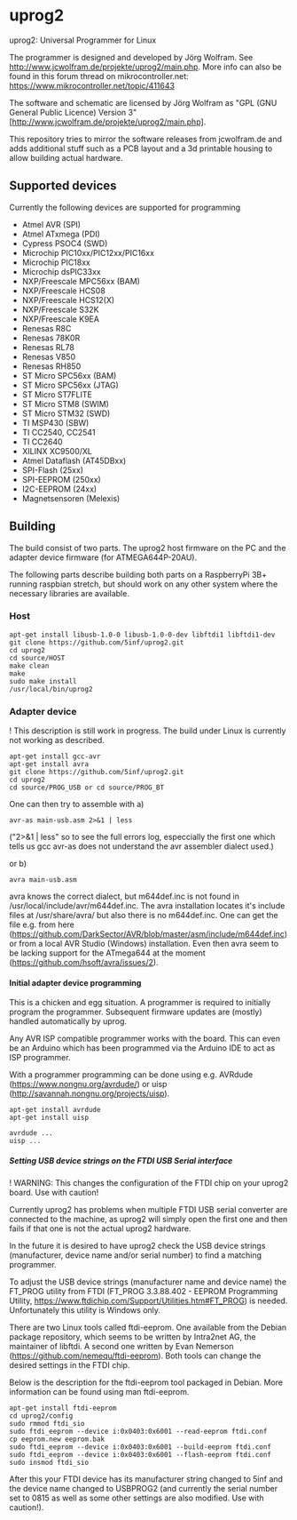 # uprog2
uprog2: Universal Programmer for Linux

The programmer is designed and developed by Jörg Wolfram. See http://www.jcwolfram.de/projekte/uprog2/main.php.
More info can also be found in this forum thread on mikrocontroller.net: https://www.mikrocontroller.net/topic/411643

The software and schematic are licensed by Jörg Wolfram as "GPL (GNU General Public Licence) Version 3" [http://www.jcwolfram.de/projekte/uprog2/main.php].

This repository tries to mirror the software releases from jcwolfram.de and adds additional stuff such as a PCB layout and a 3d printable housing to allow building actual hardware.

## Supported devices

Currently the following devices are supported for programming

* Atmel AVR (SPI)
* Atmel ATxmega (PDI)
* Cypress PSOC4 (SWD)
* Microchip PIC10xx/PIC12xx/PIC16xx
* Microchip PIC18xx
* Microchip dsPIC33xx
* NXP/Freescale MPC56xx (BAM)
* NXP/Freescale HCS08
* NXP/Freescale HCS12(X)
* NXP/Freescale S32K
* NXP/Freescale K9EA
* Renesas R8C
* Renesas 78K0R
* Renesas RL78
* Renesas V850
* Renesas RH850
* ST Micro SPC56xx (BAM)
* ST Micro SPC56xx (JTAG)
* ST Micro ST7FLITE
* ST Micro STM8 (SWIM)
* ST Micro STM32 (SWD)
* TI MSP430 (SBW)
* TI CC2540, CC2541
* TI CC2640
* XILINX XC9500/XL
* Atmel Dataflash (AT45DBxx)
* SPI-Flash (25xx)
* SPI-EEPROM (250xx)
* I2C-EEPROM (24xx)
* Magnetsensoren (Melexis)

## Building

The build consist of two parts. The uprog2 host firmware on the PC and the adapter device firmware (for ATMEGA644P-20AU).

The following parts describe building both parts on a RaspberryPi 3B+ running raspbian stretch, but should work on any other system where the necessary libraries are available.

### Host

    apt-get install libusb-1.0-0 libusb-1.0-0-dev libftdi1 libftdi1-dev
    git clone https://github.com/5inf/uprog2.git
    cd uprog2
    cd source/HOST
    make clean
    make 
    sudo make install
    /usr/local/bin/uprog2

### Adapter device

! This description is still work in progress. The build under Linux is currently not working as described.

    apt-get install gcc-avr
    apt-get install avra
    git clone https://github.com/5inf/uprog2.git
    cd uprog2
    cd source/PROG_USB or cd source/PROG_BT

One can then try to assemble with a)
    
    avr-as main-usb.asm 2>&1 | less 
    
("2>&1 | less" so to see the full errors log, especcially the first one which tells us gcc avr-as does not understand the avr assembler dialect used.)
 
or b)

    avra main-usb.asm 
    
avra knows the correct dialect, but m644def.inc is not found in /usr/local/include/avr/m644def.inc.
The avra installation locates it's include files at /usr/share/avra/ but also there is no m644def.inc.
One can get the file e.g. from here (https://github.com/DarkSector/AVR/blob/master/asm/include/m644def.inc) or from a local AVR Studio (Windows) installation. Even then avra seem to be lacking support for the ATmega644 at the moment (https://github.com/hsoft/avra/issues/2).
    
#### Initial adapter device programming

This is a chicken and egg situation. A programmer is required to initially program the programmer. Subsequent firmware updates are (mostly) handled automatically by uprog.

Any AVR ISP compatible programmer works with the board. This can even be an Arduino which has been programmed via the Arduino IDE to act as ISP programmer.

With a programmer programming can be done using e.g. AVRdude (https://www.nongnu.org/avrdude/) or uisp (http://savannah.nongnu.org/projects/uisp).

    apt-get install avrdude
    apt-get install uisp
    
    avrdude ...
    uisp ...
    
##### Setting USB device strings on the FTDI USB Serial interface

! WARNING: This changes the configuration of the FTDI chip on your uprog2 board. Use with caution!

Currently uprog2 has problems when multiple FTDI USB serial converter are connected to the machine, as uprog2 will simply open the first one and then fails if that one is not the actual uprog2 hardware.

In the future it is desired to have uprog2 check the USB device strings (manufacturer, device name and/or serial number) to find a matching programmer.

To adjust the USB device strings (manufacturer name and device name) the FT_PROG utility from FTDI (FT_PROG 3.3.88.402 - EEPROM Programming Utility, https://www.ftdichip.com/Support/Utilities.htm#FT_PROG) is needed. Unfortunately this utility is Windows only.

There are two Linux tools called ftdi-eeprom. One available from the Debian package repository, which seems to be written by Intra2net AG, the maintainer of libftdi. A second one written by Evan Nemerson (https://github.com/nemequ/ftdi-eeprom). Both tools can change the desired settings in the FTDI chip. 

Below is the description for the ftdi-eeprom tool packaged in Debian. More information can be found using man ftdi-eeprom.

    apt-get install ftdi-eeprom
    cd uprog2/config
    sudo rmmod ftdi_sio
    sudo ftdi_eeprom --device i:0x0403:0x6001 --read-eeprom ftdi.conf
    cp eeprom.new eeprom.bak
    sudo ftdi_eeprom --device i:0x0403:0x6001 --build-eeprom ftdi.conf
    sudo ftdi_eeprom --device i:0x0403:0x6001 --flash-eeprom ftdi.conf
    sudo insmod ftdi_sio
   
After this your FTDI device has its manufacturer string changed to 5inf and the device name changed to USBPROG2 (and currently the serial number set to 0815 as well as some other settings are also modified. Use with caution!).


